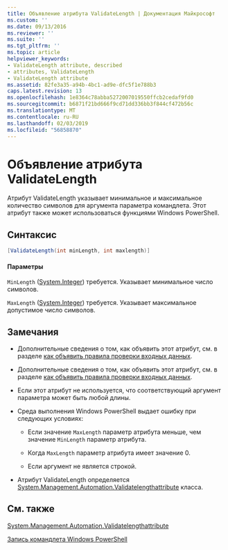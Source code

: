 ```yaml
---
title: Объявление атрибута ValidateLength | Документация Майкрософт
ms.custom: ''
ms.date: 09/13/2016
ms.reviewer: ''
ms.suite: ''
ms.tgt_pltfrm: ''
ms.topic: article
helpviewer_keywords:
- ValidateLength attribute, described
- attributes, ValidateLength
- ValidateLength attribute
ms.assetid: 82fe3a35-a94b-4bc1-ad9e-dfc5f1e788b3
caps.latest.revision: 13
ms.openlocfilehash: 1e8364c78abba5272007019550ffcb2cedaf9fd0
ms.sourcegitcommit: b6871f21bd666f9cd71dd336bb3f844cf472b56c
ms.translationtype: MT
ms.contentlocale: ru-RU
ms.lasthandoff: 02/03/2019
ms.locfileid: "56858870"
---
```

# <a name="validatelength-attribute-declaration"></a>Объявление атрибута ValidateLength

Атрибут ValidateLength указывает минимальное и максимальное количество символов для аргумента параметра командлета. Этот атрибут также может использоваться функциями Windows PowerShell.

## <a name="syntax"></a>Синтаксис

```csharp
[ValidateLength(int minLength, int maxlength)]
```

#### <a name="parameters"></a>Параметры

`MinLength` ([System.Integer](/dotnet/api/System.Integer)) требуется. Указывает минимальное число символов.

`MaxLength` ([System.Integer](/dotnet/api/System.Integer)) требуется. Указывает максимальное допустимое число символов.

## <a name="remarks"></a>Замечания

- Дополнительные сведения о том, как объявить этот атрибут, см. в разделе [как объявить правила проверки входных данных](http://msdn.microsoft.com/en-us/544c2100-62ba-4be4-b2a2-cc0d4e4fc45b).
- Дополнительные сведения о том, как объявить этот атрибут, см. в разделе [как объявить правила проверки входных данных](http://msdn.microsoft.com/en-us/544c2100-62ba-4be4-b2a2-cc0d4e4fc45b).

- Если этот атрибут не используется, что соответствующий аргумент параметра может быть любой длины.

- Среда выполнения Windows PowerShell выдает ошибку при следующих условиях:

    - Если значение `MaxLength` параметр атрибута меньше, чем значение `MinLength` параметр атрибута.

    - Когда `MaxLength` параметр атрибута имеет значение 0.

    - Если аргумент не является строкой.

- Атрибут ValidateLength определяется [System.Management.Automation.Validatelengthattribute](/dotnet/api/System.Management.Automation.ValidateLengthAttribute) класса.

## <a name="see-also"></a>См. также

[System.Management.Automation.Validatelengthattribute](/dotnet/api/System.Management.Automation.ValidateLengthAttribute)

[Запись командлета Windows PowerShell](./writing-a-windows-powershell-cmdlet.md)
